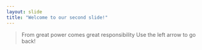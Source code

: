 ```yaml
---
layout: slide
title: "Welcome to our second slide!"
---
```

> From great power comes great responsibility
Use the left arrow to go back!
